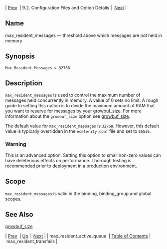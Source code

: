 | [Prev](conf.ref.max_resident_active_queue)  | 9.2. Configuration Files and Option Details |  [Next](conf.ref.max_resident_transfails.php) |

<a name="conf.ref.max_resident_messages"></a>
## Name

max_resident_messages — threshold above which messages are not held in memory

## Synopsis

`Max_Resident_Messages = 32768`

<a name="idp106016"></a>
## Description

`max_resident_messages` is used to control the maximum number of messages held concurrently in memory. A value of 0 sets no limit. A rough guide to setting this option is to divide the maximum amount of RAM that you want to reserve for messages by your growbuf_size. For more information about the `growbuf_size` option see [growbuf_size](conf.ref.growbuf_size "growbuf_size").

The default value for `max_resident_messages` is `32768`. However, this default value is typically overridden in the `ecelerity.conf` file and set to `65536`.

### Warning

This is an advanced option. Setting this option to small non-zero values can have deleterious effects on performance. Thorough testing is recommended prior to deployment in a production environment.

<a name="idp112864"></a>
## Scope

`max_resident_messages` is valid in the binding, binding_group and global scopes.

<a name="idp114928"></a>
## See Also

[growbuf_size](conf.ref.growbuf_size "growbuf_size")

| [Prev](conf.ref.max_resident_active_queue)  | [Up](conf.ref.files.php) |  [Next](conf.ref.max_resident_transfails.php) |
| max_resident_active_queue  | [Table of Contents](index) |  max_resident_transfails |
